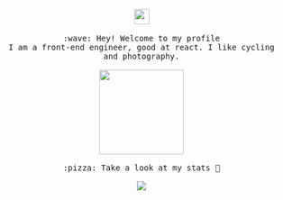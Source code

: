 <p align="center">
  <img src="https://user-images.githubusercontent.com/5679180/79618120-0daffb80-80be-11ea-819e-d2b0fa904d07.gif" width="27px">
  <br><br>
  <samp>
    :wave: Hey! Welcome to my profile
    <br>I am a front-end engineer, good at react. I like cycling and photography.
    <br>
    <br>
    <img src="https://cdn.tulaoda.top/loading/xiaohuangren.gif" width="150px" height="150px" align="center">
    <br><br>:pizza: Take a look at my stats 🍊<br><br>
    <img align="center" src="https://github-readme-stats.vercel.app/api?username=tulaoda&&show_icons=true&&theme=tokyonight" />
  </samp>
<br>
</p>

<!--
**tulaoda/tulaoda** is a ✨ _special_ ✨ repository because its `README.md` (this file) appears on your GitHub profile.

Here are some ideas to get you started:

- 🔭 I’m currently working on ...
- 🌱 I’m currently learning ...
- 👯 I’m looking to collaborate on ...
- 🤔 I’m looking for help with ...
- 💬 Ask me about ...
- 📫 How to reach me: ...
- 😄 Pronouns: ...
- ⚡ Fun fact: ...
-->
